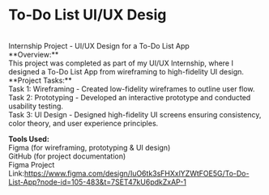 # To-Do List UI/UX Desig
<br>
Internship Project - UI/UX Design for a To-Do List App
<br>
**Overview:**
<br>
This project was completed as part of my UI/UX Internship, where I designed a To-Do List App from wireframing to high-fidelity UI design.
<br>
**Project Tasks:**
<br>
Task 1: Wireframing - Created low-fidelity wireframes to outline user flow.
<br>
Task 2: Prototyping - Developed an interactive prototype and conducted usability testing.
<br>
Task 3: UI Design - Designed high-fidelity UI screens ensuring consistency, color theory, and user experience principles.
<br>

**Tools Used:**
<br>
Figma (for wireframing, prototyping & UI design)
<br>
GitHub (for project documentation)
<br>
Figma Project Link:https://www.figma.com/design/IuO6tk3sFHXxlYZWtFOE5G/To-Do-List-App?node-id=105-483&t=7SET47kU6pdkZxAP-1
